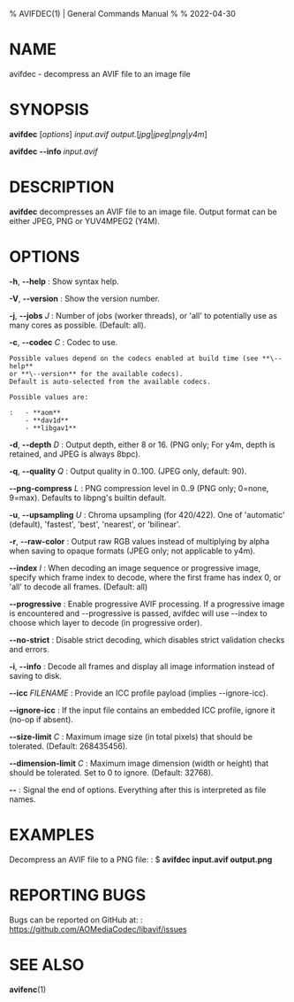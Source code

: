% AVIFDEC(1) | General Commands Manual
%
% 2022-04-30

<!--
This man page is written in pandoc's Markdown.
See: https://pandoc.org/MANUAL.html#pandocs-markdown
-->

# NAME

avifdec - decompress an AVIF file to an image file

# SYNOPSIS

**avifdec** [_options_] _input.avif_ _output._[_jpg_|_jpeg_|_png_|_y4m_]

**avifdec** **\--info** _input.avif_

# DESCRIPTION

**avifdec** decompresses an AVIF file to an image file.
Output format can be either JPEG, PNG or YUV4MPEG2 (Y4M).

# OPTIONS

**-h**, **\--help**
:   Show syntax help.

**-V**, **\--version**
:   Show the version number.

**-j**, **\--jobs** _J_
:   Number of jobs (worker threads), or 'all' to potentially use as many cores as possible. (Default: all).

**-c**, **\--codec** _C_
:   Codec to use.

    Possible values depend on the codecs enabled at build time (see **\--help**
    or **\--version** for the available codecs).
    Default is auto-selected from the available codecs.

    Possible values are:

    :   - **aom**
        - **dav1d**
        - **libgav1**

**-d**, **\--depth** _D_
:   Output depth, either 8 or 16. (PNG only; For y4m, depth is retained, and JPEG is always 8bpc).

**-q**, **\--quality** _Q_
:   Output quality in 0..100. (JPEG only, default: 90).

**\--png-compress** _L_
:   PNG compression level in 0..9 (PNG only; 0=none, 9=max). Defaults to libpng's builtin default.

**-u**, **\--upsampling** _U_
:   Chroma upsampling (for 420/422). One of 'automatic' (default), 'fastest', 'best', 'nearest', or 'bilinear'.

**-r**, **\--raw-color**
:   Output raw RGB values instead of multiplying by alpha when saving to opaque formats
    (JPEG only; not applicable to y4m).

**\--index** _I_
:   When decoding an image sequence or progressive image, specify which frame index to decode, where the first frame has index 0, or 'all' to decode all frames. (Default: all)

**\--progressive**
:   Enable progressive AVIF processing. If a progressive image is encountered and \--progressive is passed,
    avifdec will use \--index to choose which layer to decode (in progressive order).

**\--no-strict**
:   Disable strict decoding, which disables strict validation checks and errors.

**-i**, **\--info**
:   Decode all frames and display all image information instead of saving to disk.

**\--icc** _FILENAME_
:   Provide an ICC profile payload (implies \--ignore-icc).

**\--ignore-icc**
:   If the input file contains an embedded ICC profile, ignore it (no-op if absent).

**\--size-limit** _C_
:   Maximum image size (in total pixels) that should be tolerated.
    (Default: 268435456).

**\--dimension-limit** _C_
:   Maximum image dimension (width or height) that should be tolerated.
    Set to 0 to ignore. (Default: 32768).

**\--**
:   Signal the end of options. Everything after this is interpreted as file names.

# EXAMPLES

Decompress an AVIF file to a PNG file:
:   $ **avifdec input.avif output.png**

# REPORTING BUGS

Bugs can be reported on GitHub at:
:   <https://github.com/AOMediaCodec/libavif/issues>

# SEE ALSO

**avifenc**(1)
